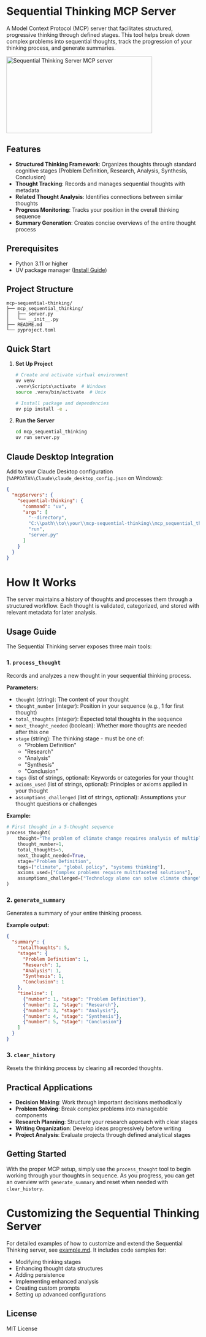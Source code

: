 # Sequential Thinking MCP Server

A Model Context Protocol (MCP) server that facilitates structured, progressive thinking through defined stages. This tool helps break down complex problems into sequential thoughts, track the progression of your thinking process, and generate summaries.

<a href="https://glama.ai/mcp/servers/m83dfy8feg"><img width="380" height="200" src="https://glama.ai/mcp/servers/m83dfy8feg/badge" alt="Sequential Thinking Server MCP server" /></a>

## Features

- **Structured Thinking Framework**: Organizes thoughts through standard cognitive stages (Problem Definition, Research, Analysis, Synthesis, Conclusion)
- **Thought Tracking**: Records and manages sequential thoughts with metadata
- **Related Thought Analysis**: Identifies connections between similar thoughts
- **Progress Monitoring**: Tracks your position in the overall thinking sequence
- **Summary Generation**: Creates concise overviews of the entire thought process

## Prerequisites

- Python 3.11 or higher
- UV package manager ([Install Guide](https://github.com/astral-sh/uv))

## Project Structure

```
mcp-sequential-thinking/
├── mcp_sequential_thinking/
│   ├── server.py
│   └── __init__.py
├── README.md
└── pyproject.toml
```

## Quick Start

1. **Set Up Project**
   ```bash
   # Create and activate virtual environment
   uv venv
   .venv\Scripts\activate  # Windows
   source .venv/bin/activate  # Unix
   
   # Install package and dependencies
   uv pip install -e .
   ```

2. **Run the Server**
   ```bash
   cd mcp_sequential_thinking
   uv run server.py
   ```

## Claude Desktop Integration

Add to your Claude Desktop configuration (`%APPDATA%\Claude\claude_desktop_config.json` on Windows):

```json
{
  "mcpServers": {
    "sequential-thinking": {
      "command": "uv",
      "args": [
        "--directory",
        "C:\\path\\to\\your\\mcp-sequential-thinking\\mcp_sequential_thinking",
        "run",
        "server.py"
      ]
    }
  }
}
```

# How It Works

The server maintains a history of thoughts and processes them through a structured workflow. Each thought is validated, categorized, and stored with relevant metadata for later analysis.

## Usage Guide

The Sequential Thinking server exposes three main tools:

### 1. `process_thought`

Records and analyzes a new thought in your sequential thinking process.

**Parameters:**

- `thought` (string): The content of your thought
- `thought_number` (integer): Position in your sequence (e.g., 1 for first thought)
- `total_thoughts` (integer): Expected total thoughts in the sequence
- `next_thought_needed` (boolean): Whether more thoughts are needed after this one
- `stage` (string): The thinking stage - must be one of:
  - "Problem Definition"
  - "Research" 
  - "Analysis"
  - "Synthesis"
  - "Conclusion"
- `tags` (list of strings, optional): Keywords or categories for your thought
- `axioms_used` (list of strings, optional): Principles or axioms applied in your thought
- `assumptions_challenged` (list of strings, optional): Assumptions your thought questions or challenges

**Example:**

```python
# First thought in a 5-thought sequence
process_thought(
    thought="The problem of climate change requires analysis of multiple factors including emissions, policy, and technology adoption.",
    thought_number=1,
    total_thoughts=5,
    next_thought_needed=True,
    stage="Problem Definition",
    tags=["climate", "global policy", "systems thinking"],
    axioms_used=["Complex problems require multifaceted solutions"],
    assumptions_challenged=["Technology alone can solve climate change"]
)
```

### 2. `generate_summary`

Generates a summary of your entire thinking process.

**Example output:**

```json
{
  "summary": {
    "totalThoughts": 5,
    "stages": {
      "Problem Definition": 1,
      "Research": 1,
      "Analysis": 1,
      "Synthesis": 1,
      "Conclusion": 1
    },
    "timeline": [
      {"number": 1, "stage": "Problem Definition"},
      {"number": 2, "stage": "Research"},
      {"number": 3, "stage": "Analysis"},
      {"number": 4, "stage": "Synthesis"},
      {"number": 5, "stage": "Conclusion"}
    ]
  }
}
```

### 3. `clear_history`

Resets the thinking process by clearing all recorded thoughts.

## Practical Applications

- **Decision Making**: Work through important decisions methodically
- **Problem Solving**: Break complex problems into manageable components
- **Research Planning**: Structure your research approach with clear stages
- **Writing Organization**: Develop ideas progressively before writing
- **Project Analysis**: Evaluate projects through defined analytical stages


## Getting Started

With the proper MCP setup, simply use the `process_thought` tool to begin working through your thoughts in sequence. As you progress, you can get an overview with `generate_summary` and reset when needed with `clear_history`.



# Customizing the Sequential Thinking Server

For detailed examples of how to customize and extend the Sequential Thinking server, see [example.md](example.md). It includes code samples for:

- Modifying thinking stages
- Enhancing thought data structures
- Adding persistence
- Implementing enhanced analysis
- Creating custom prompts
- Setting up advanced configurations




## License

MIT License



